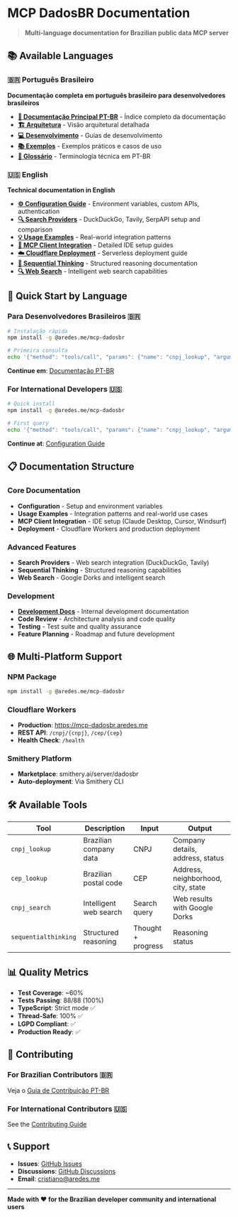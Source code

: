 # MCP DadosBR Documentation

> **Multi-language documentation for Brazilian public data MCP server**

## 📚 Available Languages

### 🇧🇷 Português Brasileiro
**Documentação completa em português brasileiro para desenvolvedores brasileiros**

- **[📖 Documentação Principal PT-BR](pt-br/README.md)** - Índice completo da documentação
- **[🏗️ Arquitetura](pt-br/arquitetura/)** - Visão arquitetural detalhada
- **[💻 Desenvolvimento](pt-br/desenvolvimento/)** - Guias de desenvolvimento
- **[📚 Exemplos](pt-br/exemplos/)** - Exemplos práticos e casos de uso
- **[📝 Glossário](pt-br/glossario/)** - Terminologia técnica em PT-BR

### 🇺🇸 English
**Technical documentation in English**

- **[⚙️ Configuration Guide](CONFIGURATION.md)** - Environment variables, custom APIs, authentication
- **[🔍 Search Providers](PROVIDERS.md)** - DuckDuckGo, Tavily, SerpAPI setup and comparison
- **[💡 Usage Examples](USAGE_EXAMPLES.md)** - Real-world integration patterns  
- **[🔧 MCP Client Integration](MCP_CLIENT_INTEGRATION.md)** - Detailed IDE setup guides
- **[☁️ Cloudflare Deployment](CLOUDFLARE_DEPLOYMENT.md)** - Serverless deployment guide
- **[🧠 Sequential Thinking](SEQUENTIAL_THINKING.md)** - Structured reasoning documentation
- **[🔍 Web Search](WEB_SEARCH.md)** - Intelligent web search capabilities

## 🎯 Quick Start by Language

### Para Desenvolvedores Brasileiros 🇧🇷

```bash
# Instalação rápida
npm install -g @aredes.me/mcp-dadosbr

# Primeira consulta
echo '{"method": "tools/call", "params": {"name": "cnpj_lookup", "arguments": {"cnpj": "33.000.167/0001-01"}}}' | mcp-dadosbr
```

**Continue em**: [Documentação PT-BR](pt-br/README.md)

### For International Developers 🇺🇸

```bash
# Quick install
npm install -g @aredes.me/mcp-dadosbr

# First query
echo '{"method": "tools/call", "params": {"name": "cnpj_lookup", "arguments": {"cnpj": "33000167000101"}}}' | mcp-dadosbr
```

**Continue at**: [Configuration Guide](CONFIGURATION.md)

## 📋 Documentation Structure

### Core Documentation
- **Configuration** - Setup and environment variables
- **Usage Examples** - Integration patterns and real-world use cases
- **MCP Client Integration** - IDE setup (Claude Desktop, Cursor, Windsurf)
- **Deployment** - Cloudflare Workers and production deployment

### Advanced Features
- **Search Providers** - Web search integration (DuckDuckGo, Tavily)
- **Sequential Thinking** - Structured reasoning capabilities
- **Web Search** - Google Dorks and intelligent search

### Development
- **[Development Docs](development/)** - Internal development documentation
- **Code Review** - Architecture analysis and code quality
- **Testing** - Test suite and quality assurance
- **Feature Planning** - Roadmap and future development

## 🌐 Multi-Platform Support

### NPM Package
```bash
npm install -g @aredes.me/mcp-dadosbr
```

### Cloudflare Workers
- **Production**: https://mcp-dadosbr.aredes.me
- **REST API**: `/cnpj/{cnpj}`, `/cep/{cep}`
- **Health Check**: `/health`

### Smithery Platform
- **Marketplace**: smithery.ai/server/dadosbr
- **Auto-deployment**: Via Smithery CLI

## 🛠️ Available Tools

| Tool | Description | Input | Output |
|------|-------------|-------|--------|
| `cnpj_lookup` | Brazilian company data | CNPJ | Company details, address, status |
| `cep_lookup` | Brazilian postal code | CEP | Address, neighborhood, city, state |
| `cnpj_search` | Intelligent web search | Search query | Web results with Google Dorks |
| `sequentialthinking` | Structured reasoning | Thought + progress | Reasoning status |

## 📊 Quality Metrics

- **Test Coverage**: ~60%
- **Tests Passing**: 88/88 (100%)
- **TypeScript**: Strict mode ✅
- **Thread-Safe**: 100% ✅
- **LGPD Compliant**: ✅
- **Production Ready**: ✅

## 🤝 Contributing

### For Brazilian Contributors 🇧🇷
Veja o [Guia de Contribuição PT-BR](pt-br/desenvolvimento/boas-praticas.md)

### For International Contributors 🇺🇸
See the [Contributing Guide](../CONTRIBUTING.md)

## 📞 Support

- **Issues**: [GitHub Issues](https://github.com/cristianoaredes/mcp-dadosbr/issues)
- **Discussions**: [GitHub Discussions](https://github.com/cristianoaredes/mcp-dadosbr/discussions)
- **Email**: cristiano@aredes.me

---

**Made with ❤️ for the Brazilian developer community and international users**
